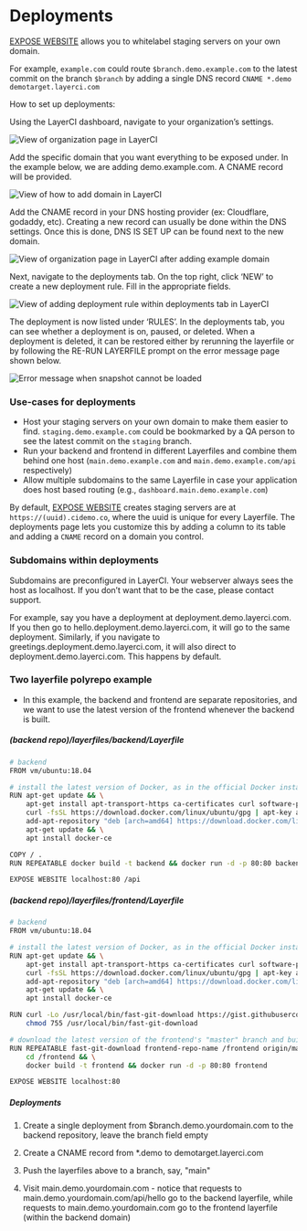# Deployments

[EXPOSE WEBSITE](/docs/layerfile-reference/expose-website) allows you to whitelabel staging servers on your own domain.

For example, `example.com` could route `$branch.demo.example.com` to the latest commit on the branch `$branch` by adding a single DNS record `CNAME *.demo demotarget.layerci.com` 

How to set up deployments: 
 
Using the LayerCI dashboard, navigate to your organization’s settings.
 
![View of organization page in LayerCI](/docs/resources/deployments1.png)

Add the specific domain that you want everything to be exposed under. In the example below, we are adding demo.example.com. A CNAME record will be provided. 
 
![View of how to add domain in LayerCI](/docs/resources/deployments2.png)

Add the CNAME record in your DNS hosting provider (ex: Cloudflare, godaddy, etc). Creating a new record can usually be done within the DNS settings. Once this is done, DNS IS SET UP can be found next to the new domain. 
 
![View of organization page in LayerCI after adding example domain](/docs/resources/deployments3.png)

Next, navigate to the deployments tab. On the top right, click ‘NEW’ to create a new deployment rule. Fill in the appropriate fields.
 
![View of adding deployment rule within deployments tab in LayerCI](/docs/resources/deployments4.png)

The deployment is now listed under ‘RULES’. In the deployments tab, you can see whether a deployment is on, paused, or deleted. When a deployment is deleted, it can be restored either by rerunning the layerfile or by following the RE-RUN LAYERFILE prompt on the error message page shown below.
 
![Error message when snapshot cannot be loaded](/docs/resources/deployments5.png)

### Use-cases for deployments

- Host your staging servers on your own domain to make them easier to find. `staging.demo.example.com` could be bookmarked by a QA person to see the latest commit on the `staging` branch.
- Run your backend and frontend in different Layerfiles and combine them behind one host (`main.demo.example.com` and `main.demo.example.com/api` respectively)
- Allow multiple subdomains to the same Layerfile in case your application does host based routing (e.g., `dashboard.main.demo.example.com`)

By default, [EXPOSE WEBSITE](/docs/layerfile-reference/expose-website) creates staging servers are at `https://(uuid).cidemo.co`, where the uuid is unique for every Layerfile. The deployments page lets you customize this by adding a column to its table and adding a `CNAME` record on a domain you control.

### Subdomains within deployments

Subdomains are preconfigured in LayerCI. Your webserver always sees the host as localhost. If you don’t want that to be the case, please contact support.

For example, say you have a deployment at deployment.demo.layerci.com. If you then go to hello.deployment.demo.layerci.com, it will go to the same deployment. Similarly, if you navigate to greetings.deployment.demo.layerci.com, it will also direct to deployment.demo.layerci.com. This happens by default. 

### Two layerfile polyrepo example

- In this example, the backend and frontend are separate repositories, and we want to use the latest version of the frontend whenever the backend is built.

##### (backend repo)/layerfiles/backend/Layerfile

```bash
# backend
FROM vm/ubuntu:18.04

# install the latest version of Docker, as in the official Docker installation tutorial.
RUN apt-get update && \
    apt-get install apt-transport-https ca-certificates curl software-properties-common && \
    curl -fsSL https://download.docker.com/linux/ubuntu/gpg | apt-key add - && \
    add-apt-repository "deb [arch=amd64] https://download.docker.com/linux/ubuntu bionic stable" && \
    apt-get update && \
    apt install docker-ce

COPY / .
RUN REPEATABLE docker build -t backend && docker run -d -p 80:80 backend

EXPOSE WEBSITE localhost:80 /api

``` 

##### (backend repo)/layerfiles/frontend/Layerfile

```bash
# backend
FROM vm/ubuntu:18.04

# install the latest version of Docker, as in the official Docker installation tutorial.
RUN apt-get update && \
    apt-get install apt-transport-https ca-certificates curl software-properties-common && \
    curl -fsSL https://download.docker.com/linux/ubuntu/gpg | apt-key add - && \
    add-apt-repository "deb [arch=amd64] https://download.docker.com/linux/ubuntu bionic stable" && \
    apt-get update && \
    apt install docker-ce

RUN curl -Lo /usr/local/bin/fast-git-download https://gist.githubusercontent.com/ColinChartier/6bff7cf77adf7d2a8d7d699a5deed707/raw/0b89b3037548ce7e4fb24bea96628014da1bbf05/download && \
    chmod 755 /usr/local/bin/fast-git-download

# download the latest version of the frontend's "master" branch and build and start it.
RUN REPEATABLE fast-git-download frontend-repo-name /frontend origin/master && \
    cd /frontend && \
    docker build -t frontend && docker run -d -p 80:80 frontend

EXPOSE WEBSITE localhost:80

``` 


##### Deployments

1. Create a single deployment from $branch.demo.yourdomain.com to the backend repository, leave the branch field empty

2. Create a CNAME record from *.demo to demotarget.layerci.com

3. Push the layerfiles above to a branch, say, "main"

4. Visit main.demo.yourdomain.com - notice that requests to main.demo.yourdomain.com/api/hello go to the backend layerfile, while requests to main.demo.yourdomain.com go to the frontend layerfile (within the backend domain)
